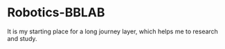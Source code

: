 # Robotics-BBLAB
It is my starting place for a long journey layer, which helps me to research and study.
